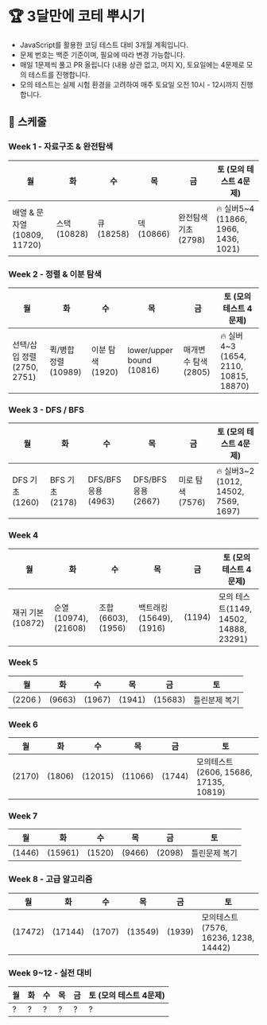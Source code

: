 # 🏆 3달만에 코테 뿌시기

- JavaScript를 활용한 코딩 테스트 대비 3개월 계획입니다.
- 문제 번호는 백준 기준이며, 필요에 따라 변경 가능합니다.
- 매일 1문제씩 풀고 PR 올립니다 (내용 상관 없고, 머지 X), 토요일에는 4문제로 모의 테스트를 진행합니다.
- 모의 테스트는 실제 시험 환경을 고려하여 매주 토요일 오전 10시 - 12시까지 진행합니다.

## 📅 스케줄

### Week 1 - 자료구조 & 완전탐색

| 월                           | 화           | 수         | 목         | 금                   | 토 (모의 테스트 4문제)               |
| ---------------------------- | ------------ | ---------- | ---------- | -------------------- | ------------------------------------ |
| 배열 & 문자열 (10809, 11720) | 스택 (10828) | 큐 (18258) | 덱 (10866) | 완전탐색 기초 (2798) | 🔥 실버5~4 (11866, 1966, 1436, 1021) |

### Week 2 - 정렬 & 이분 탐색

| 월                          | 화                   | 수               | 목                        | 금                   | 토 (모의 테스트 4문제)                |
| --------------------------- | -------------------- | ---------------- | ------------------------- | -------------------- | ------------------------------------- |
| 선택/삽입 정렬 (2750, 2751) | 퀵/병합 정렬 (10989) | 이분 탐색 (1920) | lower/upper bound (10816) | 매개변수 탐색 (2805) | 🔥 실버4~3 (1654, 2110, 10815, 18870) |

### Week 3 - DFS / BFS

| 월              | 화              | 수                  | 목                  | 금               | 토 (모의 테스트 4문제)               |
| --------------- | --------------- | ------------------- | ------------------- | ---------------- | ------------------------------------ |
| DFS 기초 (1260) | BFS 기초 (2178) | DFS/BFS 응용 (4963) | DFS/BFS 응용 (2667) | 미로 탐색 (7576) | 🔥 실버3~2 (1012, 14502, 7569, 1697) |

### Week 4

| 월                | 화                    | 수                  | 목                       | 금     | 토 (모의 테스트 4문제)                 |
| ----------------- | --------------------- | ------------------- | ------------------------ | ------ | -------------------------------------- |
| 재귀 기본 (10872) | 순열 (10974), (21608) | 조합 (6603), (1956) | 백트래킹 (15649), (1916) | (1194) | 모의 테스트(1149, 14502, 14888, 23291) |

### Week 5

| 월      | 화     | 수     | 목     | 금      | 토            |
| ------- | ------ | ------ | ------ | ------- | ------------- |
| (2206 ) | (9663) | (1967) | (1941) | (15683) | 틀린분제 복기 |

### Week 6

| 월     | 화     | 수      | 목      | 금     | 토                                    |
| ------ | ------ | ------- | ------- | ------ | ------------------------------------- |
| (2170) | (1806) | (12015) | (11066) | (1744) | 모의테스트(2606, 15686, 17135, 10819) |

### Week 7

| 월     | 화      | 수     | 목     | 금     | 토            |
| ------ | ------- | ------ | ------ | ------ | ------------- |
| (1446) | (15961) | (1520) | (9466) | (2098) | 틀린문제 복기 |

### Week 8 - 고급 알고리즘

| 월      | 화      | 수     | 목      | 금     | 토                                   |
| ------- | ------- | ------ | ------- | ------ | ------------------------------------ |
| (17472) | (17144) | (1707) | (13549) | (1939) | 모의테스트(7576, 16236, 1238, 14442) |

### Week 9~12 - 실전 대비

| 월  | 화  | 수  | 목  | 금  | 토 (모의 테스트 4문제) |
| --- | --- | --- | --- | --- | ---------------------- |
| ?   | ?   | ?   | ?   | ?   | ?                      |
